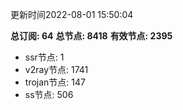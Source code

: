 更新时间2022-08-01 15:50:04

**总订阅: 64**
**总节点: 8418**
**有效节点: 2395**
- ssr节点: 1
- v2ray节点: 1741
- trojan节点: 147
- ss节点: 506

